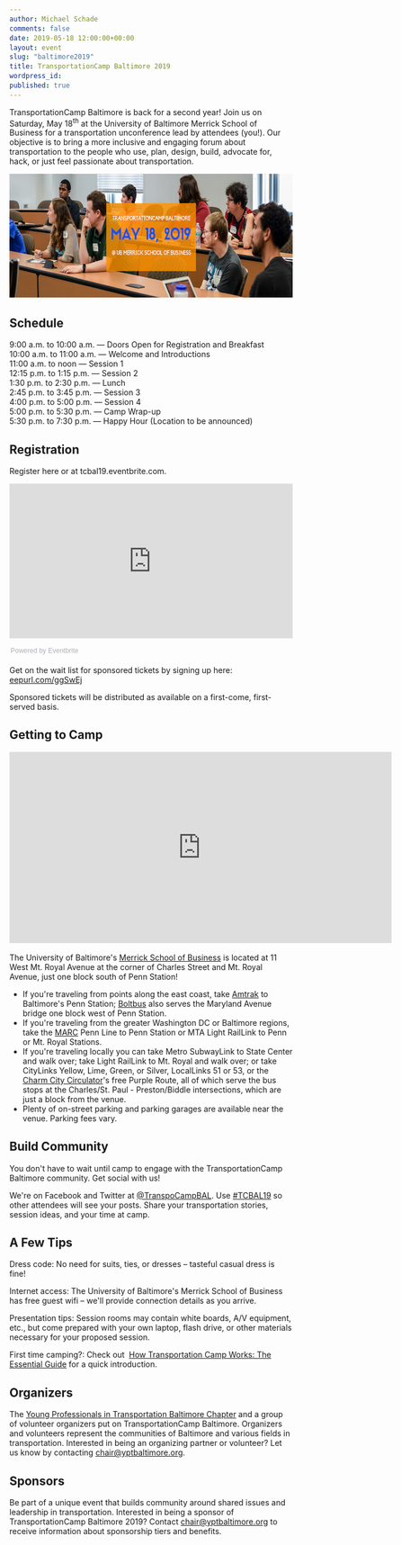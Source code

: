 ```yaml
---
author: Michael Schade
comments: false
date: 2019-05-18 12:00:00+00:00
layout: event
slug: "baltimore2019"
title: TransportationCamp Baltimore 2019
wordpress_id:
published: true
---
```


TransportationCamp Baltimore is back for a second year! Join us on Saturday, May 18<sup>th</sup> at the University
of Baltimore Merrick School of Business for a transportation unconference lead by attendees (you!). Our
objective is to bring a more inclusive and engaging forum about transportation to the people who use,
plan, design, build, advocate for, hack, or just feel passionate about transportation.

<img src="header.png" width="680" height="220">

## Schedule

9:00 a.m. to 10:00 a.m. — Doors Open for Registration and Breakfast<br>
10:00 a.m. to 11:00 a.m. — Welcome and Introductions<br>
11:00 a.m. to noon — Session 1<br>
12:15 p.m. to 1:15 p.m. — Session 2<br>
1:30 p.m. to 2:30 p.m. — Lunch<br>
2:45 p.m. to 3:45 p.m. — Session 3<br>
4:00 p.m. to 5:00 p.m. — Session 4<br>
5:00 p.m. to 5:30 p.m. — Camp Wrap-up<br>
5:30 p.m. to 7:30 p.m. — Happy Hour (Location to be announced)

## Registration

Register here or at tcbal19.eventbrite.com.

<div style="width:100%; text-align:left;">
	<iframe src="https://eventbrite.com/tickets-external?eid=56249960145&ref=etckt" frameborder="0" height="275" width="100%" vspace="0" hspace="0" marginheight="5" marginwidth="5" scrolling="auto" allowtransparency="true">
	</iframe>
	<div style="font-family:Helvetica, Arial; font-size:12px; padding:10px 0 5px; margin:2px; width:100%; text-align:left;" >
	<a class="powered-by-eb" style="color: #ADB0B6; text-decoration: none;" target="_blank" href="https://www.eventbrite.com/">Powered by Eventbrite</a>
	</div>
</div>


Get on the wait list for sponsored tickets by signing up here: [eepurl.com/ggSwEj](http://eepurl.com/ggSwEj)

Sponsored tickets will be distributed as available on a first-come, first-served basis.

## Getting to Camp

<iframe src="https://www.google.com/maps/embed?pb=!1m18!1m12!1m3!1d3087.2569788288733!2d-76.61877448463754!3d39.30509807950984!2m3!1f0!2f0!3f0!3m2!1i1024!2i768!4f13.1!3m3!1m2!1s0x89c80495bdd32313%3A0x3fe6f86271298c68!2sWilliam+H.+Thumel+Sr.+Business+Center%2C+11+W+Mt+Royal+Ave%2C+Baltimore%2C+MD+21201!5e0!3m2!1sen!2sus!4v1513347439966" width="680" height="340" frameborder="0" style="border:0" allowfullscreen></iframe>

The University of Baltimore's [Merrick School of Business](http://www.ubalt.edu/merrick/) is located at 11 West Mt. Royal Avenue at the corner of Charles Street and Mt. Royal Avenue, just one block south of Penn Station!

* If you're traveling from points along the east coast, take [Amtrak](https://www.amtrak.com/) to Baltimore's Penn Station;
[Boltbus](https://www.boltbus.com/) also serves the Maryland Avenue bridge one block west of Penn Station.
* If you're traveling from the greater Washington DC or Baltimore regions, take the [MARC](https://www.mta.maryland.gov/schedule?type=marc-train) Penn Line to Penn Station or MTA Light RailLink to Penn or Mt. Royal Stations.
* If you're traveling locally you can take Metro SubwayLink to State Center and walk over; take Light RailLink to Mt. Royal and walk over; or take CityLinks Yellow, Lime, Green, or Silver, LocalLinks 51 or 53, or the [Charm City Circulator](https://www.charmcitycirculator.com/)'s free Purple Route, all of which serve the bus stops at the Charles/St. Paul - Preston/Biddle intersections, which are just a block from the venue.
* Plenty of on-street parking and parking garages are available near the venue. Parking fees vary.

## Build Community

You don't have to wait until camp to engage with the TransportationCamp Baltimore community. Get
social with us!

We're on Facebook and Twitter at [@TranspoCampBAL](https://twitter.com/TranspoCampBAL). Use [#TCBAL19](https://twitter.com/hashtag/tcbal19?f=live) so other attendees will see your
posts. Share your transportation stories, session ideas, and your time at camp.

## A Few Tips

Dress code: No need for suits, ties, or dresses – tasteful casual dress is fine!

Internet access: The University of Baltimore's Merrick School of Business has free guest wifi – we'll
provide connection details as you arrive.

Presentation tips: Session rooms may contain white boards, A/V equipment, etc., but come prepared
with your own laptop, flash drive, or other materials necessary for your proposed session.

First time camping?: Check out 
[How Transportation Camp Works: The Essential Guide](http://transportationcamp.org/2011/02/how-transportationcamp-works-the-essential-guide/)
for a quick introduction.

## Organizers

The [Young Professionals in Transportation Baltimore Chapter](http://yptbaltimore.org/) and a group of volunteer organizers put on
TransportationCamp Baltimore. Organizers and volunteers represent the communities of Baltimore and
various fields in transportation. Interested in being an organizing partner or volunteer? Let us know by
contacting chair@yptbaltimore.org.

## Sponsors

Be part of a unique event that builds community around shared issues and leadership in transportation.
Interested in being a sponsor of TransportationCamp Baltimore 2019? Contact chair@yptbaltimore.org
to receive information about sponsorship tiers and benefits.

